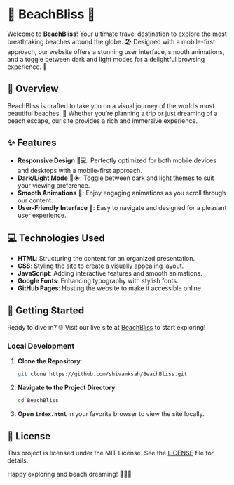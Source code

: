 # 🌴 BeachBliss 🌴

Welcome to **BeachBliss**! Your ultimate travel destination to explore the most breathtaking beaches around the globe. 🏖️ Designed with a mobile-first approach, our website offers a stunning user interface, smooth animations, and a toggle between dark and light modes for a delightful browsing experience. 🌅

## 🌟 Overview

BeachBliss is crafted to take you on a visual journey of the world’s most beautiful beaches. 🌊 Whether you’re planning a trip or just dreaming of a beach escape, our site provides a rich and immersive experience. 

## ✨ Features

- **Responsive Design** 📱💻: Perfectly optimized for both mobile devices and desktops with a mobile-first approach.
- **Dark/Light Mode** 🌙☀️: Toggle between dark and light themes to suit your viewing preference.
- **Smooth Animations** 🎨: Enjoy engaging animations as you scroll through our content.
- **User-Friendly Interface** 🧭: Easy to navigate and designed for a pleasant user experience.

## 💻 Technologies Used

- **HTML**: Structuring the content for an organized presentation.
- **CSS**: Styling the site to create a visually appealing layout.
- **JavaScript**: Adding interactive features and smooth animations.
- **Google Fonts**: Enhancing typography with stylish fonts.
- **GitHub Pages**: Hosting the website to make it accessible online.

## 🚀 Getting Started

Ready to dive in? 🌐 Visit our live site at [BeachBliss](https://shivamksah.github.io/BeachBliss/) to start exploring!

### Local Development

1. **Clone the Repository**:
    ```bash
    git clone https://github.com/shivamksah/BeachBliss.git
    ```
2. **Navigate to the Project Directory**:
    ```bash
    cd BeachBliss
    ```
3. **Open `index.html`** in your favorite browser to view the site locally.

## 📜 License

This project is licensed under the MIT License. See the [LICENSE](LICENSE) file for details.

Happy exploring and beach dreaming! 🌴🏄‍♂️
